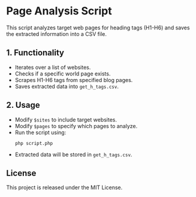 
# Page Analysis Script

This script analyzes target web pages for heading tags (H1-H6) and saves the extracted information into a CSV file.

## 1. Functionality
- Iterates over a list of websites.
- Checks if a specific world page exists.
- Scrapes H1-H6 tags from specified blog pages.
- Saves extracted data into `get_h_tags.csv`.

## 2. Usage
- Modify `$sites` to include target websites.
- Modify `$pages` to specify which pages to analyze.
- Run the script using:
  ```
  php script.php
  ```
- Extracted data will be stored in `get_h_tags.csv`.

## License
This project is released under the MIT License.
